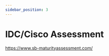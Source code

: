 ```yaml
---
sidebar_position: 3
---
```


# IDC/Cisco Assessment

<a href="https://www.sb-maturityassessment.com/">https://www.sb-maturityassessment.com/</a>
